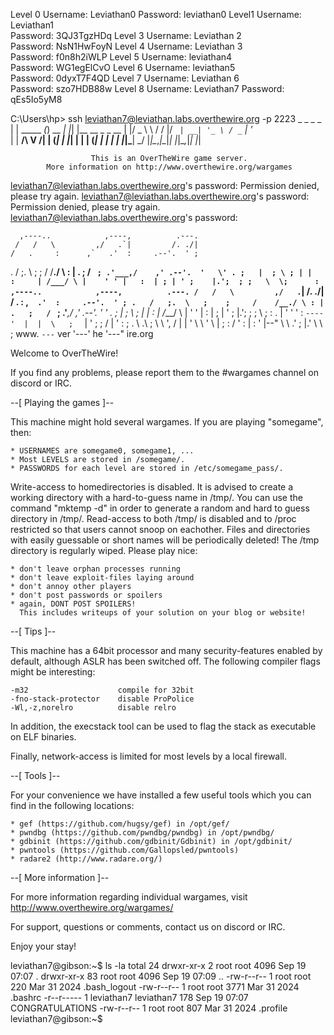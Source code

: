 Level 0
Username: Leviathan0 
Password: leviathan0
Level1
Username: Leviathan1	
Password: 3QJ3TgzHDq
Level 3
Username: Leviathan 2	
Password: NsN1HwFoyN
Level 4
Username:  Leviathan 3 	
Password:  f0n8h2iWLP 
Level 5
Username:  leviathan4 	 
Password:  WG1egElCvO
Level 6
Username:  leviathan5 	
Password:  0dyxT7F4QD
Level 7
Username:  Leviathan 6 	
Password:  szo7HDB88w
Level 8
Username:  Leviathan7 
Password:  qEs5Io5yM8

C:\Users\hp> ssh leviathan7@leviathan.labs.overthewire.org -p 2223
                   _            _       _   _
                  | | _____   _(_) __ _| |_| |__   __ _ _ __
                  | |/ _ \ \ / / |/ _` | __| '_ \ / _` | '_ \
                  | |  __/\ V /| | (_| | |_| | | | (_| | | | |
                  |_|\___| \_/ |_|\__,_|\__|_| |_|\__,_|_| |_|


                      This is an OverTheWire game server.
            More information on http://www.overthewire.org/wargames

leviathan7@leviathan.labs.overthewire.org's password:
Permission denied, please try again.
leviathan7@leviathan.labs.overthewire.org's password:
Permission denied, please try again.
leviathan7@leviathan.labs.overthewire.org's password:

      ,----..            ,----,          .---.
     /   /   \         ,/   .`|         /. ./|
    /   .     :      ,`   .'  :     .--'.  ' ;
   .   /   ;.  \   ;    ;     /    /__./ \ : |
  .   ;   /  ` ; .'___,/    ,' .--'.  '   \' .
  ;   |  ; \ ; | |    :     | /___/ \ |    ' '
  |   :  | ; | ' ;    |.';  ; ;   \  \;      :
      ,----..            ,----,          .---.
     /   /   \         ,/   .`|         /. ./|
    /   .     :      ,`   .'  :     .--'.  ' ;
   .   /   ;.  \   ;    ;     /    /__./ \ : |
  .   ;   /  ` ; .'___,/    ,' .--'.  '   \' .
  ;   |  ; \ ; | |    :     | /___/ \ |    ' '
  |   :  | ; | ' ;    |.';  ; ;   \  \;      :
  .   |  ' ' ' : `----'  |  |  \   ;  `      |
  '   ;  \; /  |     '   :  ;   .   \    .\  ;
   \   \  ',  /      |   |  '    \   \   ' \ |
    ;   :    /       '   :  |     :   '  |--"
     \   \ .'        ;   |.'       \   \ ;
  www. `---` ver     '---' he       '---" ire.org


Welcome to OverTheWire!

If you find any problems, please report them to the #wargames channel on
discord or IRC.

--[ Playing the games ]--

  This machine might hold several wargames.
  If you are playing "somegame", then:

    * USERNAMES are somegame0, somegame1, ...
    * Most LEVELS are stored in /somegame/.
    * PASSWORDS for each level are stored in /etc/somegame_pass/.

  Write-access to homedirectories is disabled. It is advised to create a
  working directory with a hard-to-guess name in /tmp/.  You can use the
  command "mktemp -d" in order to generate a random and hard to guess
  directory in /tmp/.  Read-access to both /tmp/ is disabled and to /proc
  restricted so that users cannot snoop on eachother. Files and directories
  with easily guessable or short names will be periodically deleted! The /tmp
  directory is regularly wiped.
  Please play nice:

    * don't leave orphan processes running
    * don't leave exploit-files laying around
    * don't annoy other players
    * don't post passwords or spoilers
    * again, DONT POST SPOILERS!
      This includes writeups of your solution on your blog or website!

--[ Tips ]--

  This machine has a 64bit processor and many security-features enabled
  by default, although ASLR has been switched off.  The following
  compiler flags might be interesting:

    -m32                    compile for 32bit
    -fno-stack-protector    disable ProPolice
    -Wl,-z,norelro          disable relro

  In addition, the execstack tool can be used to flag the stack as
  executable on ELF binaries.

  Finally, network-access is limited for most levels by a local
  firewall.

--[ Tools ]--

 For your convenience we have installed a few useful tools which you can find
 in the following locations:

    * gef (https://github.com/hugsy/gef) in /opt/gef/
    * pwndbg (https://github.com/pwndbg/pwndbg) in /opt/pwndbg/
    * gdbinit (https://github.com/gdbinit/Gdbinit) in /opt/gdbinit/
    * pwntools (https://github.com/Gallopsled/pwntools)
    * radare2 (http://www.radare.org/)

--[ More information ]--

  For more information regarding individual wargames, visit
  http://www.overthewire.org/wargames/

  For support, questions or comments, contact us on discord or IRC.

  Enjoy your stay!

leviathan7@gibson:~$ ls -la
total 24
drwxr-xr-x  2 root       root       4096 Sep 19 07:07 .
drwxr-xr-x 83 root       root       4096 Sep 19 07:09 ..
-rw-r--r--  1 root       root        220 Mar 31  2024 .bash_logout
-rw-r--r--  1 root       root       3771 Mar 31  2024 .bashrc
-r--r-----  1 leviathan7 leviathan7  178 Sep 19 07:07 CONGRATULATIONS
-rw-r--r--  1 root       root        807 Mar 31  2024 .profile
leviathan7@gibson:~$  
